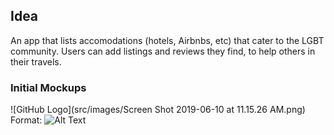 ## Idea

An app that lists accomodations (hotels, Airbnbs, etc) that cater to the LGBT community. Users can add listings and reviews they find, to help others in their travels.


### Initial Mockups

![GitHub Logo](src/images/Screen Shot 2019-06-10 at 11.15.26 AM.png)
Format: ![Alt Text](url)

### 
